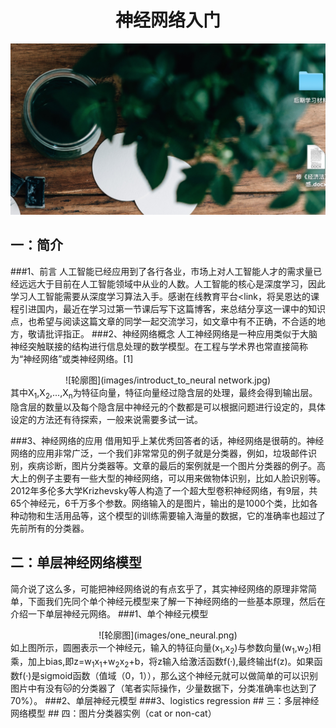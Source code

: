 # <center> 神经网络入门</center>
![轮廓图](images/image_test.png)

## 一：简介
###1、前言
 人工智能已经应用到了各行各业，市场上对人工智能人才的需求量已经远远大于目前在人工智能领域中从业的人数。人工智能的核心是深度学习，因此学习人工智能需要从深度学习算法入手。感谢在线教育平台<link，将吴恩达的课程引进国内，最近在学习过第一节课后写下这篇博客，来总结分享这一课中的知识点，也希望与阅读这篇文章的同学一起交流学习，如文章中有不正确，不合适的地方，敬请批评指正。
###2、神经网络概念
 人工神经网络是一种应用类似于大脑神经突触联接的结构进行信息处理的数学模型。在工程与学术界也常直接简称为“神经网络”或类神经网络。[1]
 <center> ![轮廓图](images/introduct_to_neural network.jpg)</center>
 其中X<sub>1</sub>,X<sub>2</sub>,...,X<sub>n</sub>为特征向量，特征向量经过隐含层的处理，最终会得到输出层。隐含层的数量以及每个隐含层中神经元的个数都是可以根据问题进行设定的，具体设定的方法还有待探索，一般来说需要多试一试。

###3、神经网络的应用
借用知乎上某优秀回答者的话，神经网络是很萌的。神经网络的应用非常广泛，一个我们非常常见的例子就是分类器，例如，垃圾邮件识别，疾病诊断，图片分类器等。文章的最后的案例就是一个图片分类器的例子。高大上的例子主要有一些大型的神经网络，可以用来做物体识别，比如人脸识别等。2012年多伦多大学Krizhevsky等人构造了一个超大型卷积神经网络，有9层，共65个神经元，6千万多个参数。网络输入的是图片，输出的是1000个类，比如各种动物和生活用品等，这个模型的训练需要输入海量的数据，它的准确率也超过了先前所有的分类器。


## 二：单层神经网络模型
简介说了这么多，可能把神经网络说的有点玄乎了，其实神经网络的原理非常简单，下面我们先同个单个神经元模型来了解一下神经网络的一些基本原理，然后在介绍一下单层神经元网络。
###1、单个神经元模型
 <center> ![轮廓图](images/one_neural.png)</center>
 如上图所示，圆圈表示一个神经元，输入的特征向量(x<sub>1</sub>,x<sub>2</sub>)与参数向量(w<sub>1</sub>,w<sub>2</sub>)相乘，加上bias,即z=w<sub>1</sub>x<sub>1</sub>+w<sub>2</sub>x<sub>2</sub>+b，将z输入给激活函数f(·),最终输出f(z)。如果函数f(·)是sigmoid函数（值域（0，1）），那么这个神经元就可以做简单的可以识别图片中有没有🐱的分类器了（笔者实际操作，少量数据下，分类准确率也达到了70%）。
###2、单层神经元模型
###3、logistics regression
## 三：多层神经网络模型
## 四：图片分类器实例（cat or non-cat）
  